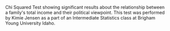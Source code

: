 Chi Squared Test showing significant results about the relationship between a family's total income and their political viewpoint. This test was performed by Kimie Jensen as a part of an Intermediate Statistics class at Brigham Young University Idaho.
